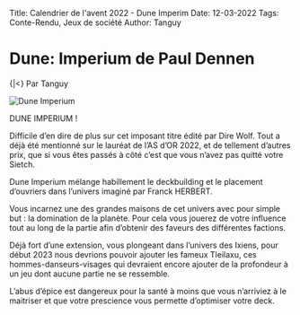 Title: Calendrier de l'avent 2022 - Dune Imperim
Date: 12-03-2022
Tags: Conte-Rendu, Jeux de société
Author: Tanguy

# Dune: Imperium de Paul Dennen
{|<} Par Tanguy

![Dune Imperium](https://ludovox-fr.exactdn.com/wp-content/uploads/2020/10/dune-imperium.jpg?strip=all&lossy=1&ssl=1)

DUNE IMPERIUM ! 

Difficile d’en dire de plus sur cet imposant titre édité par Dire Wolf. Tout a déjà été mentionné sur le lauréat de l’AS d’OR 2022, et de tellement d’autres prix, que si vous êtes passés à côté c’est que vous n’avez pas quitté votre Sietch. 

Dune Imperium mélange habillement le deckbuilding et le placement d’ouvriers dans l’univers imaginé par Franck HERBERT. 

Vous incarnez une des grandes maisons de cet univers avec pour simple but : la domination de la planète. Pour cela vous jouerez de votre influence tout au long de la partie afin d’obtenir des faveurs des différentes factions. 

Déjà fort d’une extension, vous plongeant dans l’univers des Ixiens, pour début 2023 nous devrions pouvoir ajouter les fameux Tleilaxu, ces hommes-danseurs-visages qui devraient encore ajouter de la profondeur à un jeu dont aucune partie ne se ressemble. 

L’abus d’épice est dangereux pour la santé à moins que vous n’arriviez à le maitriser et que votre prescience vous permette d’optimiser votre deck.